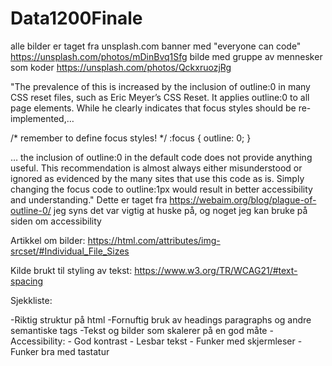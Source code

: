 # Data1200Finale
alle bilder er taget fra unsplash.com
banner med "everyone can code" https://unsplash.com/photos/mDinBvq1Sfg
bilde med gruppe av mennesker som koder https://unsplash.com/photos/QckxruozjRg

"The prevalence of this is increased by the inclusion of outline:0 in many CSS reset files, such as Eric Meyer’s CSS Reset. It applies outline:0 to all page elements. While he clearly indicates that focus styles should be re-implemented,…

/* remember to define focus styles! */
:focus {
outline: 0;
}

… the inclusion of outline:0 in the default code does not provide anything useful. This recommendation is almost always either misunderstood or ignored as evidenced by the many sites that use this code as is. Simply changing the focus code to outline:1px would result in better accessibility and understanding." 
Dette er taget fra https://webaim.org/blog/plague-of-outline-0/
jeg syns det var vigtig at huske på, og noget jeg kan bruke på siden om accessibility

Artikkel om bilder:
https://html.com/attributes/img-srcset/#Individual_File_Sizes

Kilde brukt til styling av tekst:
https://www.w3.org/TR/WCAG21/#text-spacing

Sjekkliste:

-Riktig struktur på html
-Fornuftig bruk av headings paragraphs og andre semantiske tags
-Tekst og bilder som skalerer på en god måte
-Accessibility:
    - God kontrast
    - Lesbar tekst
    - Funker med skjermleser
    - Funker bra med tastatur